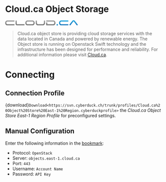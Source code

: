 Cloud.ca Object Storage
===

![Cloud.ca Logo](_images/Cloud.ca_logo.png)

> Cloud.ca object store is providing cloud storage services with the data located in Canada and powered by renewable energy. The Object store is running on Openstack Swift technology and the infrastructure has been designed for performance and reliability. For additional information please visit [Cloud.ca](http://www.cloud.ca/).

# Connecting

## Connection Profile

{download}`Download<https://svn.cyberduck.ch/trunk/profiles/Cloud.ca%20Object%20Store%20East-1%20Region.cyberduckprofile>` the *Cloud.ca Object Store East-1 Region Profile* for preconfigured settings.

## Manual Configuration

Enter the following information in the [bookmark](../../cyberduck/bookmarks.md):

- Protocol: `OpenStack`
- Server: `objects.east-1.cloud.ca`
- Port: `443`
- Username: `Account Name`
- Password: `API Key`